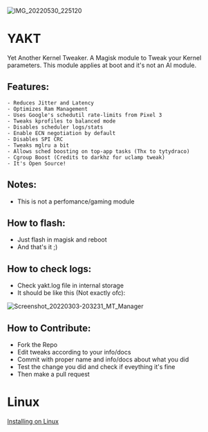 ![IMG_20220530_225120](https://user-images.githubusercontent.com/67799176/171062389-24c1c096-f991-449f-b962-45f145b95355.jpg)
# YAKT
Yet Another Kernel Tweaker. A Magisk module to Tweak your Kernel parameters. This module applies at boot and it's not an AI module.

## Features:
```
- Reduces Jitter and Latency
- Optimizes Ram Management
- Uses Google's schedutil rate-limits from Pixel 3
- Tweaks kprofiles to balanced mode
- Disables scheduler logs/stats
- Enable ECN negotiation by default
- Disables SPI CRC
- Tweaks mglru a bit
- Allows sched boosting on top-app tasks (Thx to tytydraco)
- Cgroup Boost (Credits to darkhz for uclamp tweak)
- It's Open Source!
```

## Notes:
- This is not a perfomance/gaming module

## How to flash:
- Just flash in magisk and reboot
- And that's it ;)

## How to check logs:
- Check yakt.log file in internal storage
- It should be like this (Not exactly ofc):

![Screenshot_20220303-203231_MT_Manager](https://user-images.githubusercontent.com/67799176/156649692-527751b0-05cb-4914-894e-c1686d58028c.png)

## How to Contribute:
- Fork the Repo
- Edit tweaks according to your info/docs
- Commit with proper name and info/docs about what you did
- Test the change you did and check if eveything it's fine
- Then make a pull request

# Linux 
[Installing on Linux](Linux.md)
